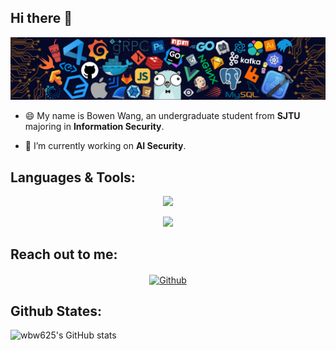 ## Hi there 👋

<!--
**wbw625/wbw625** is a ✨ _special_ ✨ repository because its `README.md` (this file) appears on your GitHub profile.

Here are some ideas to get you started:

- 🔭 I’m currently working on ...
- 🌱 I’m currently learning ...
- 👯 I’m looking to collaborate on ...
- 🤔 I’m looking for help with ...
- 💬 Ask me about ...
- 📫 How to reach me: ...
- 😄 Pronouns: ...
- ⚡ Fun fact: ...
-->

![Programming](https://github.com/wbw625/wbw625/blob/master/assets/Programming.png)

- 😄 My name is Bowen Wang, an undergraduate student from **SJTU** majoring in **Information Security**.

- 🔭 I’m currently working on **AI Security**.


## **Languages & Tools:**

<p align="center">
  <a href="https://skillicons.dev">
    <img src="https://skillicons.dev/icons?i=c,cpp,go,java,python,html,css,js" />
  </a>
</p>
<p align="center">
  <a href="https://skillicons.dev">
    <img src="https://skillicons.dev/icons?i=linux,docker,vim,git,mysql,nginx,react,latex" />
  </a>
</p>

## **Reach out to me:**

<p align="center">
<a href="https://github.com/wbw625/" target="_blank"><img align="center" src="https://img.shields.io/badge/Website-3b5998?style=flat-square&logo=google-chrome&logoColor=white" alt="Github" /></a>

## **Github States:**

![wbw625's GitHub stats](https://github-readme-stats.vercel.app/api?username=wbw625&show_icons=true&bg_color=00000000)
